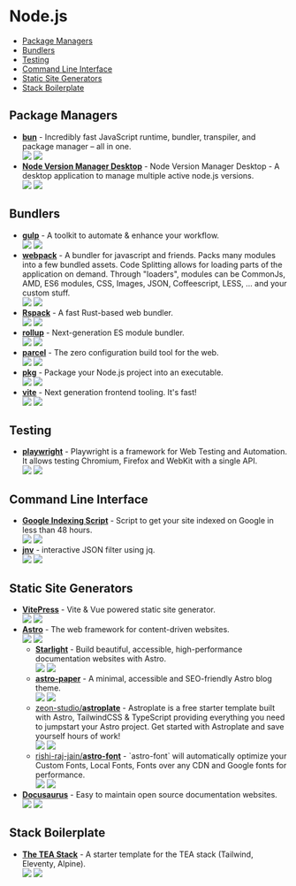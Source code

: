 # Node.js

- [Package Managers](#package-managers)
- [Bundlers](#bundlers)
- [Testing](#testing)
- [Command Line Interface](#command-line-interface)
- [Static Site Generators](#static-site-generators)
- [Stack Boilerplate](#stack-boilerplate)

## Package Managers

- **[bun](https://github.com/oven-sh/bun)** - Incredibly fast JavaScript runtime, bundler, transpiler, and package manager – all in one.  
  ![](https://img.shields.io/github/stars/oven-sh/bun?style=social&label=Star)
  ![](https://img.shields.io/github/last-commit/oven-sh/bun?style=social&label=Update)
- **[Node Version Manager Desktop](https://github.com/1111mp/nvm-desktop)** - Node Version Manager Desktop - A desktop application to manage multiple active node.js versions.  
  ![](https://img.shields.io/github/stars/1111mp/nvm-desktop?style=social&label=Star)
  ![](https://img.shields.io/github/last-commit/1111mp/nvm-desktop?style=social&label=Update)

## Bundlers

- **[gulp](https://github.com/gulpjs/gulp)** - A toolkit to automate & enhance your workflow.  
  ![](https://img.shields.io/github/stars/gulpjs/gulp?style=social&label=Star)
  ![](https://img.shields.io/github/last-commit/gulpjs/gulp?style=social&label=Update)
- **[webpack](https://github.com/webpack/webpack)** - A bundler for javascript and friends. Packs many modules into a few bundled assets. Code Splitting allows for loading parts of the application on demand. Through "loaders", modules can be CommonJs, AMD, ES6 modules, CSS, Images, JSON, Coffeescript, LESS, ... and your custom stuff.  
  ![](https://img.shields.io/github/stars/webpack/webpack?style=social&label=Star)
  ![](https://img.shields.io/github/last-commit/webpack/webpack?style=social&label=Update)
- **[Rspack](https://github.com/web-infra-dev/rspack)** - A fast Rust-based web bundler.  
  ![](https://img.shields.io/github/stars/web-infra-dev/rspack?style=social&label=Star)
  ![](https://img.shields.io/github/last-commit/web-infra-dev/rspack?style=social&label=Update)
- **[rollup](https://github.com/rollup/rollup)** - Next-generation ES module bundler.  
  ![](https://img.shields.io/github/stars/rollup/rollup?style=social&label=Star)
  ![](https://img.shields.io/github/last-commit/rollup/rollup?style=social&label=Update)
- **[parcel](https://github.com/parcel-bundler/parcel)** - The zero configuration build tool for the web.  
  ![](https://img.shields.io/github/stars/parcel-bundler/parcel?style=social&label=Star)
  ![](https://img.shields.io/github/last-commit/parcel-bundler/parcel?style=social&label=Update)
- **[pkg](https://github.com/vercel/pkg)** - Package your Node.js project into an executable.  
  ![](https://img.shields.io/github/stars/vercel/pkg?style=social&label=Star)
  ![](https://img.shields.io/github/last-commit/vercel/pkg?style=social&label=Update)
- **[vite](https://github.com/vitejs/vite)** - Next generation frontend tooling. It's fast!  
  ![](https://img.shields.io/github/stars/vitejs/vite?style=social&label=Star)
  ![](https://img.shields.io/github/last-commit/vitejs/vite?style=social&label=Update)

## Testing

- **[playwright](https://github.com/microsoft/playwright)** - Playwright is a framework for Web Testing and Automation. It allows testing Chromium, Firefox and WebKit with a single API.  
  ![](https://img.shields.io/github/stars/microsoft/playwright?style=social&label=Star)
  ![](https://img.shields.io/github/last-commit/microsoft/playwright?style=social&label=Update)

## Command Line Interface

- **[Google Indexing Script](https://github.com/goenning/google-indexing-script)** - Script to get your site indexed on Google in less than 48 hours.  
  ![](https://img.shields.io/github/stars/goenning/google-indexing-script?style=social&label=Star)
  ![](https://img.shields.io/github/last-commit/goenning/google-indexing-script?style=social&label=Update)
- **[jnv](https://github.com/ynqa/jnv)** - interactive JSON filter using jq.  
  ![](https://img.shields.io/github/stars/ynqa/jnv?style=social&label=Star)
  ![](https://img.shields.io/github/last-commit/ynqa/jnv?style=social&label=Update)

## Static Site Generators

- **[VitePress](https://github.com/vuejs/vitepress)** - Vite & Vue powered static site generator.  
  ![](https://img.shields.io/github/stars/vuejs/vitepress?style=social&label=Star)
  ![](https://img.shields.io/github/last-commit/vuejs/vitepress?style=social&label=Update)
- **[Astro](https://github.com/withastro/astro)** - The web framework for content-driven websites.  
  ![](https://img.shields.io/github/stars/withastro/astro?style=social&label=Star)
  ![](https://img.shields.io/github/last-commit/withastro/astro?style=social&label=Update)
  - **[Starlight](https://github.com/withastro/starlight)** - Build beautiful, accessible, high-performance documentation websites with Astro.  
    ![](https://img.shields.io/github/stars/withastro/starlight?style=social&label=Star)
    ![](https://img.shields.io/github/last-commit/withastro/starlight?style=social&label=Update)
  - **[astro-paper](https://github.com/satnaing/astro-paper)** - A minimal, accessible and SEO-friendly Astro blog theme.  
    ![](https://img.shields.io/github/stars/satnaing/astro-paper?style=social&label=Star)
    ![](https://img.shields.io/github/last-commit/satnaing/astro-paper?style=social&label=Update)
  - [zeon-studio/**astroplate**](https://github.com/zeon-studio/astroplate) - Astroplate is a free starter template built with Astro, TailwindCSS & TypeScript providing everything you need to jumpstart your Astro project. Get started with Astroplate and save yourself hours of work!  
    ![](https://img.shields.io/github/stars/zeon-studio/astroplate?style=social&label=Star)
    ![](https://img.shields.io/github/last-commit/zeon-studio/astroplate?style=social&label=Update)
  - [rishi-raj-jain/**astro-font**](https://github.com/rishi-raj-jain/astro-font) - \`astro-font\` will automatically optimize your Custom Fonts, Local Fonts, Fonts over any CDN and Google fonts for performance.  
    ![](https://img.shields.io/github/stars/rishi-raj-jain/astro-font?style=social&label=Star)
    ![](https://img.shields.io/github/last-commit/rishi-raj-jain/astro-font?style=social&label=Update)
- **[Docusaurus](https://github.com/facebook/docusaurus)** - Easy to maintain open source documentation websites.  
  ![](https://img.shields.io/github/stars/facebook/docusaurus?style=social&label=Star)
  ![](https://img.shields.io/github/last-commit/facebook/docusaurus?style=social&label=Update)

## Stack Boilerplate

- **[The TEA Stack](https://github.com/mattwaler/tea-stack)** - A starter template for the TEA stack (Tailwind, Eleventy, Alpine).  
  ![](https://img.shields.io/github/stars/mattwaler/tea-stack?style=social&label=Star)
  ![](https://img.shields.io/github/last-commit/mattwaler/tea-stack?style=social&label=Update)
